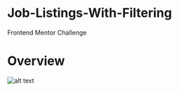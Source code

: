 # Job-Listings-With-Filtering
Frontend Mentor Challenge
# Overview
![alt text](https://dl.dropbox.com/s/kcpf607zoh7agbh/jobs.PNG?dl=0)
